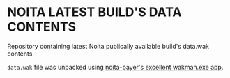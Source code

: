 # NOITA **LATEST** BUILD'S DATA CONTENTS
 Repository containing latest Noita publically available build's data.wak contents

`data.wak` file was unpacked using [noita-payer's excellent wakman.exe app](https://github.com/noita-player/noitadocs/releases/latest).
